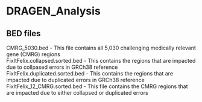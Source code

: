 # DRAGEN_Analysis

## BED files
CMRG_5030.bed - This file contains all 5,030 challenging medically relevant gene (CMRG) regions  
FixItFelix.collapsed.sorted.bed	- This contains the regions that are impacted due to collpased errors in GRCh38 reference
FixItFelix.duplicated.sorted.bed -  This contains the regions that are impacted due to duplicated errors in GRCh38 reference
FixItFelix_12_CMRG.sorted.bed - This file contains the CMRG regions that are impacted due to either collapsed or duplicated errors
